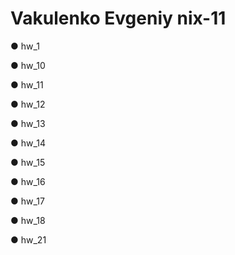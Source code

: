 # Vakulenko Evgeniy nix-11

● hw_1

● hw_10

● hw_11

● hw_12

● hw_13

● hw_14

● hw_15

● hw_16

● hw_17

● hw_18

● hw_21

